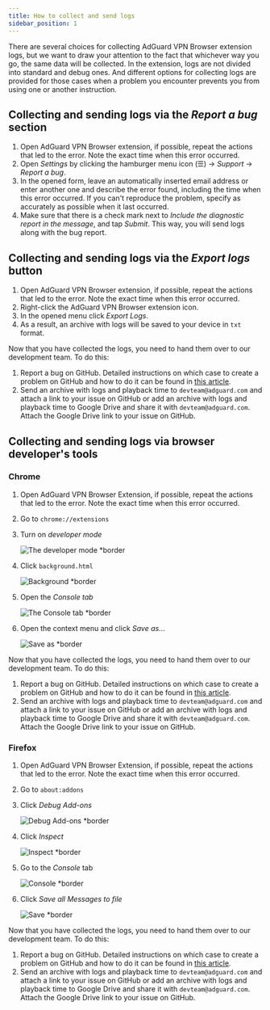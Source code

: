 ```yaml
---
title: How to collect and send logs
sidebar_position: 1
---
```


There are several choices for collecting AdGuard VPN Browser extension logs, but we want to draw your attention to the fact that whichever way you go, the same data will be collected. In the extension, logs are not divided into standard and debug ones. And different options for collecting logs are provided for those cases when a problem you encounter prevents you from using one or another instruction.

## Collecting and sending logs via the *Report a bug* section

1.  Open AdGuard VPN Browser extension, if possible, repeat the actions that led to the error. Note the exact time when this error occurred.
2.  Open *Settings* by clicking the hamburger menu icon (☰) → *Support* → *Report a bug*.
3.  In the opened form, leave an automatically inserted email address or enter another one and describe the error found, including the time when this error occurred. If you can't reproduce the problem, specify as accurately as possible when it last occurred.
4.  Make sure that there is a check mark next to *Include the diagnostic report in the message*, and tap *Submit*. This way, you will send logs along with the bug report.  

## Collecting and sending logs via the *Export logs* button

1.  Open AdGuard VPN Browser extension, if possible, repeat the actions that led to the error. Note the exact time when this error occurred. 
2.  Right-click the AdGuard VPN Browser extension icon. 
3.  In the opened menu click *Export Logs*.
4.  As a result, an archive with logs will be saved to your device in `txt` format.

Now that you have collected the logs, you need to hand them over to our development team. To do this: 

1.  Report a bug on GitHub. Detailed instructions on which case to create a problem on GitHub and how to do it can be found in [this article](). 
2.  Send an archive with logs and playback time to `devteam@adguard.com` and attach a link to your issue on GitHub or add an archive with logs and playback time to Google Drive and share it with `devteam@adguard.com`. Attach the Google Drive link to your issue on GitHub.

## Collecting and sending logs via browser developer's tools

### Chrome

1.  Open AdGuard VPN Browser Extension, if possible, repeat the actions that led to the error. Note the exact time when this error occurred. 
2.  Go to `chrome://extensions`
3.  Turn on *developer mode*

    ![The developer mode *border](https://cdn.adguardvpn.com/content/kb/vpn/browser_extension/dev_mode.png)

4.  Click `background.html`

    ![Background *border](https://cdn.adguardvpn.com/content/kb/vpn/browser_extension/backgroung.png)

5.  Open the *Console tab*

    ![The Console tab *border](https://cdn.adguardvpn.com/content/kb/vpn/browser_extension/console.png)

6.  Open the context menu and click *Save as…*

    ![Save as *border](https://cdn.adguardvpn.com/content/kb/vpn/browser_extension/save.png)

Now that you have collected the logs, you need to hand them over to our development team. To do this: 

1.  Report a bug on GitHub. Detailed instructions on which case to create a problem on GitHub and how to do it can be found in [this article](). 
2.  Send an archive with logs and playback time to `devteam@adguard.com` and attach a link to your issue on GitHub or add an archive with logs and playback time to Google Drive and share it with `devteam@adguard.com`. Attach the Google Drive link to your issue on GitHub.

### Firefox

1.  Open AdGuard VPN Browser Extension, if possible, repeat the actions that led to the error. Note the exact time when this error occurred. 
2.  Go to `about:addons`
3.  Click *Debug Add-ons*

    ![Debug Add-ons *border](https://cdn.adguardvpn.com/content/kb/vpn/browser_extension/add-ons.png)

4.  Click *Inspect*

    ![Inspect *border](https://cdn.adguardvpn.com/content/kb/vpn/browser_extension/inspect.png)

5.  Go to the *Console* tab

    ![Console *border](https://cdn.adguardvpn.com/content/kb/vpn/browser_extension/ff_console.png)

6.  Click *Save all Messages to file*

    ![Save *border](https://cdn.adguardvpn.com/content/kb/vpn/browser_extension/save-to-file.png)

Now that you have collected the logs, you need to hand them over to our development team. To do this: 

1.  Report a bug on GitHub. Detailed instructions on which case to create a problem on GitHub and how to do it can be found in [this article](). 
2.  Send an archive with logs and playback time to `devteam@adguard.com` and attach a link to your issue on GitHub or add an archive with logs and playback time to Google Drive and share it with `devteam@adguard.com`. Attach the Google Drive link to your issue on GitHub.